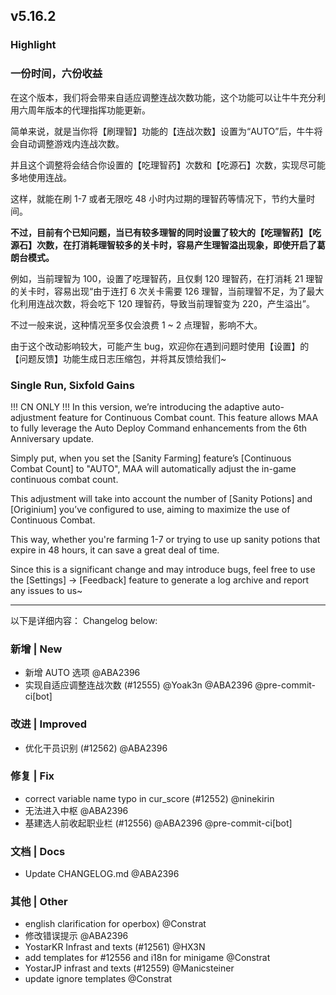 ## v5.16.2

### Highlight

### 一份时间，六份收益

在这个版本，我们将会带来自适应调整连战次数功能，这个功能可以让牛牛充分利用六周年版本的代理指挥功能更新。

简单来说，就是当你将【刷理智】功能的【连战次数】设置为“AUTO”后，牛牛将会自动调整游戏内连战次数。

并且这个调整将会结合你设置的【吃理智药】次数和【吃源石】次数，实现尽可能多地使用连战。

这样，就能在刷 1-7 或者无限吃 48 小时内过期的理智药等情况下，节约大量时间。

**不过，目前有个已知问题，当已有较多理智的同时设置了较大的【吃理智药】【吃源石】次数，在打消耗理智较多的关卡时，容易产生理智溢出现象，即使开启了葛朗台模式。**

例如，当前理智为 100，设置了吃理智药，且仅剩 120 理智药，在打消耗 21 理智的关卡时，容易出现“由于连打 6 次关卡需要 126 理智，当前理智不足，为了最大化利用连战次数，将会吃下 120 理智药，导致当前理智变为 220，产生溢出”。

不过一般来说，这种情况至多仅会浪费 1 ~ 2 点理智，影响不大。

由于这个改动影响较大，可能产生 bug，欢迎你在遇到问题时使用【设置】的【问题反馈】功能生成日志压缩包，并将其反馈给我们~

### Single Run, Sixfold Gains

!!! CN ONLY !!!
In this version, we’re introducing the adaptive auto-adjustment feature for Continuous Combat count. This feature allows MAA to fully leverage the Auto Deploy Command enhancements from the 6th Anniversary update.

Simply put, when you set the [Sanity Farming] feature’s [Continuous Combat Count] to "AUTO", MAA will automatically adjust the in-game continuous combat count.

This adjustment will take into account the number of [Sanity Potions] and [Originium] you’ve configured to use, aiming to maximize the use of Continuous Combat.

This way, whether you're farming 1-7 or trying to use up sanity potions that expire in 48 hours, it can save a great deal of time.

Since this is a significant change and may introduce bugs, feel free to use the [Settings] → [Feedback] feature to generate a log archive and report any issues to us~

----

以下是详细内容：
Changelog below:

### 新增 | New

* 新增 AUTO 选项 @ABA2396
* 实现自适应调整连战次数 (#12555) @Yoak3n @ABA2396 @pre-commit-ci[bot]

### 改进 | Improved

* 优化干员识别 (#12562) @ABA2396

### 修复 | Fix

* correct variable name typo in cur_score (#12552) @ninekirin
* 无法进入中枢 @ABA2396
* 基建选人前收起职业栏 (#12556) @ABA2396 @pre-commit-ci[bot]

### 文档 | Docs

* Update CHANGELOG.md @ABA2396

### 其他 | Other

* english clarification for operbox) @Constrat
* 修改错误提示 @ABA2396
* YostarKR Infrast and texts (#12561) @HX3N
* add templates for #12556 and i18n for minigame @Constrat
* YostarJP infrast and texts (#12559) @Manicsteiner
* update ignore templates @Constrat
